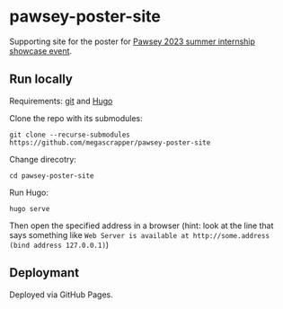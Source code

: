# pawsey-poster-site

Supporting site for the poster for [Pawsey 2023 summer internship showcase event](https://pawsey.org.au/event/2023-summer-internship-showcase/).

## Run locally

Requirements: [git](https://git-scm.com/book/en/v2/Getting-Started-Installing-Git) and [Hugo](https://gohugo.io/installation/)

Clone the repo with its submodules:

```shell-session
git clone --recurse-submodules  https://github.com/megascrapper/pawsey-poster-site
```

Change direcotry:

```shell-session
cd pawsey-poster-site
```

Run Hugo:

```shell-session
hugo serve
```

Then open the specified address in a browser (hint: look at the line that says something like `Web Server is available at http://some.address (bind address 127.0.0.1)`)

## Deploymant

Deployed via GitHub Pages.
